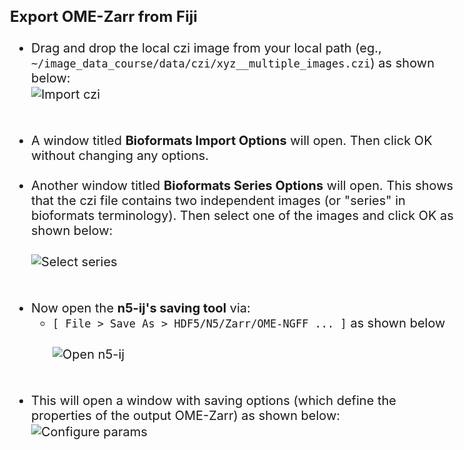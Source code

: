 <style>
body {
    font-size: 20px !important;
}
h3 {
    font-size: 24px !important;
}
h4 {
    font-size: 22px !important;
}
</style>

### Export OME-Zarr from Fiji


- Drag and drop the local czi image from your local path (eg., `~/image_data_course/data/czi/xyz__multiple_images.czi`) as shown below: 
<img src="{{ site.baseurl }}/figures/n5-ij/save_image/import_czi.png" alt="Import czi" style="display: block; margin: 2px 0;" /><br><br>
- A window titled **Bioformats Import Options** will open. Then click OK without changing any options.<br><br>
- Another window titled **Bioformats Series Options** will open. This shows that the czi file contains two independent
images (or "series" in bioformats terminology). Then select one of the images and click OK as shown below:<br><br>
<img src="{{ site.baseurl }}/figures/n5-ij/save_image/select_series.png" alt="Select series" style="display: block; margin: 2px 0;" /><br><br>
- Now open the **n5-ij's saving tool** via: 
  - `[ File > Save As > HDF5/N5/Zarr/OME-NGFF ... ]` as shown below<br><br>
<img src="{{ site.baseurl }}/figures/n5-ij/save_image/save_as_zarr.png" alt="Open n5-ij" style="display: block; margin: 2px 0;" /><br><br>
- This will open a window with saving options (which define the properties of the output OME-Zarr) as shown below:
<img src="{{ site.baseurl }}/figures/n5-ij/save_image/configure_parameters_for_ngff.png" alt="Configure params" style="display: block; margin: 2px 0;" /><br><br>